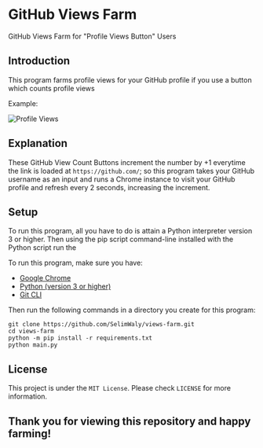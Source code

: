 # GitHub Views Farm
GitHub Views Farm for "Profile Views Button" Users

## Introduction
This program farms profile views for your GitHub profile if you use a button which counts profile views

Example:

<img src="https://komarev.com/ghpvc/?username=SelimWaly&color=blue&style=for-the-badge" alt="Profile Views">

## Explanation
These GitHub View Count Buttons increment the number by +1 everytime the link is loaded at `https://github.com/`; so this program takes your GitHub username as an input and runs a Chrome instance to visit your GitHub profile and refresh every 2 seconds, increasing the increment.

## Setup
To run this program, all you have to do is attain a Python interpreter version 3 or higher.
Then using the pip script command-line installed with the Python script run the 

To run this program, make sure you have:
- [Google Chrome](https://google.com/chrome)
- [Python (version 3 or higher)](https://python.org/downloads)
- [Git CLI](https://git-scm.com/downloads)

Then run the following commands in a directory you create for this program:

```shell
git clone https://github.com/SelimWaly/views-farm.git
cd views-farm
python -m pip install -r requirements.txt
python main.py
```

## License
This project is under the `MIT License`. Please check `LICENSE` for more information.

## **Thank you for viewing this repository and happy farming!**
